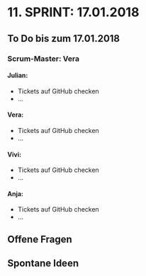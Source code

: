 # 11. SPRINT: 17.01.2018
## To Do bis zum 17.01.2018
### Scrum-Master: Vera

#### Julian:
* Tickets auf GitHub checken
* ...

#### Vera:
* Tickets auf GitHub checken
* ...

#### Vivi:
* Tickets auf GitHub checken
* ...

#### Anja:
* Tickets auf GitHub checken
* ...


## Offene Fragen

## Spontane Ideen